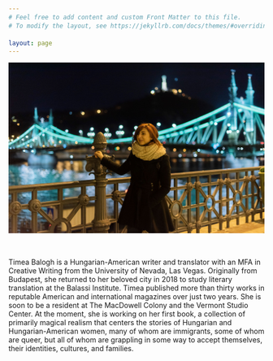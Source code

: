 ```yaml
---
# Feel free to add content and custom Front Matter to this file.
# To modify the layout, see https://jekyllrb.com/docs/themes/#overriding-theme-defaults

layout: page
---
```


![Timi Liberty Bridge](assets/img/main-timi.jpg)

<br>

<p>Timea Balogh is a Hungarian-American writer and translator with an MFA in Creative Writing
from the University of Nevada, Las Vegas. Originally from Budapest, she returned to her
beloved city in 2018 to study literary translation at the Balassi Institute. Timea published more
than thirty works in reputable American and international magazines over just two years. She is
soon to be a resident at The MacDowell Colony and the Vermont Studio Center. At the moment,
she is working on her first book, a collection of primarily magical realism that centers the stories
of Hungarian and Hungarian-American women, many of whom are immigrants, some of whom
are queer, but all of whom are grappling in some way to accept themselves, their identities,
cultures, and families.</p>